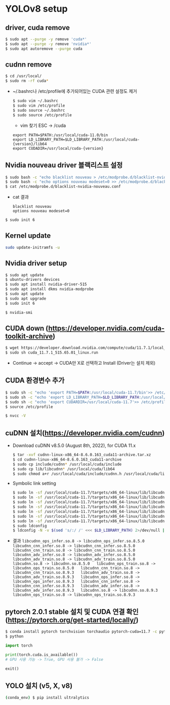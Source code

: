 # YOLOv8 setup
## driver, cuda remove
  ``` bash
  $ sudo apt --purge -y remove 'cuda*'
  $ sudo apt --purge -y remove 'nvidia*'
  $ sudo apt autoremove --purge cuda
  ```

## cudnn remove
  ``` bash
  $ cd /usr/local/
  $ sudo rm -rf cuda*
  ```
  - ~/.bashrc나 /etc/profile에 추가되어있는 CUDA 관련 설정도 제거
    ``` bash
    $ sudo vim ~/.bashrc
    $ sudo vim /etc/profile
    $ sudo source ~/.bashrc
    $ sudo source /etc/profile
    ```
    - vim 찾기 ESC -> /cuda
    ```
    export PATH=$PATH:/usr/local/cuda-11.0/bin
    export LD_LIBRARY_PATH=$LD_LIBRARY_PATH:/usr/local/cuda-{version}/lib64
    export CUDADIR=/usr/local/cuda-{version}
    ```

## Nvidia nouveau driver 블랙리스트 설정
  ``` bash
  $ sudo bash -c "echo blacklist nouveau > /etc/modprobe.d/blacklist-nvidia-nouveau.conf"
  $ sudo bash -c "echo options nouveau modeset=0 >> /etc/modprobe.d/blacklist-nvidia-nouveau.conf"
  $ cat /etc/modprobe.d/blacklist-nvidia-nouveau.conf
  ```
  - cat 결과
    ```
    blacklist nouveau
    options nouveau modeset=0
    ```
  ``` bash
  $ sudo init 6
  ```

## Kernel update
  ``` bash
  sudo update-initramfs -u
  ```

## Nvidia driver setup
  ``` bash
  $ sudo apt update
  $ ubuntu-drivers devices
  $ sudo apt install nvidia-driver-515
  $ sudo apt install dkms nvidia-modprobe
  $ sudo apt update
  $ sudo apt upgrade
  $ sudo init 6
  
  $ nvidia-smi
  ```

## CUDA down (https://developer.nvidia.com/cuda-toolkit-archive)
  ``` bash
  $ wget https://developer.download.nvidia.com/compute/cuda/11.7.1/local_installers/cuda_11.7.1_515.65.01_linux.run
  $ sudo sh cuda_11.7.1_515.65.01_linux.run
  ```
  - Continue -> accept -> CUDA만 X로 선택하고 Install (Driver는 설치 제외)

## CUDA 환경변수 추가
  ``` bash
  $ sudo sh -c "echo 'export PATH=$PATH:/usr/local/cuda-11.7/bin'>> /etc/profile"
  $ sudo sh -c "echo 'export LD_LIBRARY_PATH=$LD_LIBRARY_PATH:/usr/local/cuda-11.7/lib64'>> /etc/profile"
  $ sudo sh -c "echo 'export CUDARDIR=/usr/local/cuda-11.7'>> /etc/profile"
  $ source /etc/profile
  
  $ nvcc -V
  ```

## cuDNN 설치(https://developer.nvidia.com/cudnn)
  - Download cuDNN v8.5.0 (August 8th, 2022), for CUDA 11.x
    ``` bash
    $ tar -xvf cudnn-linux-x86_64-8.6.0.163_cuda11-archive.tar.xz
    $ cd cudnn-linux-x86_64-8.6.0.163_cuda11-archive
    $ sudo cp include/cudnn* /usr/local/cuda/include
    $ sudo cp lib/libcudnn* /usr/local/cuda/lib64
    $ sudo chmod a+r /usr/local/cuda/include/cudnn.h /usr/local/cuda/lib64/libcudnn*
    ```
  - Symbolic link setting
    ``` bash
    $ sudo ln -sf /usr/local/cuda-11.7/targets/x86_64-linux/lib/libcudnn_adv_train.so.8.6.0 /usr/local/cuda-11.7/targets/x86_64-linux/lib/libcudnn_adv_train.so.8   
    $ sudo ln -sf /usr/local/cuda-11.7/targets/x86_64-linux/lib/libcudnn_ops_infer.so.8.6.0  /usr/local/cuda-11.7/targets/x86_64-linux/lib/libcudnn_ops_infer.so.8   
    $ sudo ln -sf /usr/local/cuda-11.7/targets/x86_64-linux/lib/libcudnn_cnn_train.so.8.6.0  /usr/local/cuda-11.7/targets/x86_64-linux/lib/libcudnn_cnn_train.so.8   
    $ sudo ln -sf /usr/local/cuda-11.7/targets/x86_64-linux/lib/libcudnn_adv_infer.so.8.6.0  /usr/local/cuda-11.7/targets/x86_64-linux/lib/libcudnn_adv_infer.so.8   
    $ sudo ln -sf /usr/local/cuda-11.7/targets/x86_64-linux/lib/libcudnn_ops_train.so.8.6.0  /usr/local/cuda-11.7/targets/x86_64-linux/lib/libcudnn_ops_train.so.8   
    $ sudo ln -sf /usr/local/cuda-11.7/targets/x86_64-linux/lib/libcudnn_cnn_infer.so.8.6.0 /usr/local/cuda-11.7/targets/x86_64-linux/lib/libcudnn_cnn_infer.so.8   
    $ sudo ln -sf /usr/local/cuda-11.7/targets/x86_64-linux/lib/libcudnn.so.8.6.0 /usr/local/cuda-11.7/targets/x86_64-linux/lib/libcudnn.so.8   
    $ sudo ldconfig   
    $ ldconfig -N -v $(sed 's/:/ /' <<< $LD_LIBRARY_PATH) 2>/dev/null | grep libcudnn   
    ```
  -  결과
    ```
    libcudnn_ops_infer.so.8 -> libcudnn_ops_infer.so.8.5.0  
    libcudnn_cnn_infer.so.8 -> libcudnn_cnn_infer.so.8.5.0  
    libcudnn_cnn_train.so.8 -> libcudnn_cnn_train.so.8.5.0  
    libcudnn_adv_infer.so.8 -> libcudnn_adv_infer.so.8.5.0  
    libcudnn_adv_train.so.8 -> libcudnn_adv_train.so.8.5.0  
    libcudnn.so.8 -> libcudnn.so.8.5.0  
    libcudnn_ops_train.so.8 -> libcudnn_ops_train.so.8.5.0  
    libcudnn_cnn_train.so.8 -> libcudnn_cnn_train.so.8.9.3  
    libcudnn_adv_train.so.8 -> libcudnn_adv_train.so.8.9.3  
    libcudnn_ops_infer.so.8 -> libcudnn_ops_infer.so.8.9.3  
    libcudnn_cnn_infer.so.8 -> libcudnn_cnn_infer.so.8.9.3  
    libcudnn_adv_infer.so.8 -> libcudnn_adv_infer.so.8.9.3  
    libcudnn.so.8 -> libcudnn.so.8.9.3  
    libcudnn_ops_train.so.8 -> libcudnn_ops_train.so.8.9.3
    ```
    

## pytorch 2.0.1 stable 설치 및 CUDA 연결 확인 (https://pytorch.org/get-started/locally/)
  ``` bash
  $ conda install pytorch torchvision torchaudio pytorch-cuda=11.7 -c pytorch -c nvidia
  $ python
  ```
  ``` python
  import torch
  
  print(torch.cuda.is_available())
  # GPU 사용 가능 -> True, GPU 사용 불가 -> False

  exit()
  ```

## YOLO 설치 (v5, X, v8)
  ``` bash
  (conda_env) $ pip install ultralytics
  ```
